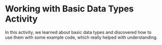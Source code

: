 # Working with Basic Data Types Activity
In this activity, we learned about basic data types and discovered how to use them with some example code, which really helped with understanding.